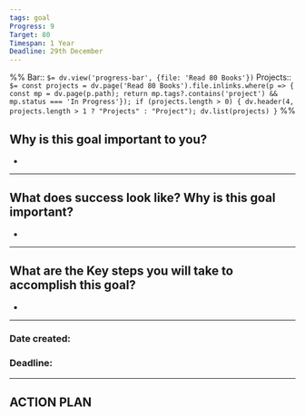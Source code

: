 ```yaml
---
tags: goal
Progress: 9
Target: 80
Timespan: 1 Year
Deadline: 29th December
---
```

%%
Bar:: `$= dv.view('progress-bar', {file: 'Read 80 Books'})`
Projects:: `$= const projects = dv.page('Read 80 Books').file.inlinks.where(p => { const mp = dv.page(p.path); return mp.tags?.contains('project') && mp.status === 'In Progress'}); if (projects.length > 0) { dv.header(4, projects.length > 1 ? "Projects" : "Project"); dv.list(projects) }`
%%

## Why is this goal important to you?
-

---
## What does success look like? Why is this goal important?
- 

---
## What are the Key steps you will take to accomplish this goal?
- 
---
### Date created:
### Deadline: 
---
## ACTION PLAN